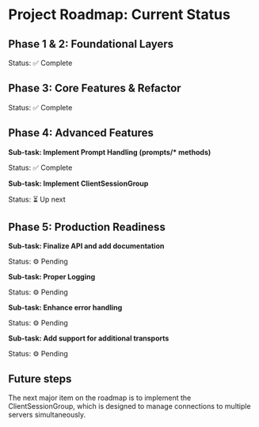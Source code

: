 # Project Roadmap: Current Status
## Phase 1 & 2: Foundational Layers

Status: ✅ Complete

## Phase 3: Core Features & Refactor

Status: ✅ Complete

## Phase 4: Advanced Features

**Sub-task: Implement Prompt Handling (prompts/\* methods)**

Status: ✅ Complete

**Sub-task: Implement ClientSessionGroup**

Status: ⏳ Up next

## Phase 5: Production Readiness

**Sub-task: Finalize API and add documentation**

Status: ⚙️ Pending

**Sub-task: Proper Logging**

Status: ⚙️ Pending

**Sub-task: Enhance error handling**

Status: ⚙️ Pending

**Sub-task: Add support for additional transports**

Status: ⚙️ Pending

## Future steps

The next major item on the roadmap is to implement the ClientSessionGroup, which is designed to manage connections to multiple servers simultaneously.
